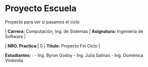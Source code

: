 # Proyecto Escuela
Proyecto para ver si pasamos el ciclo

| **Carrera:** Computación, Ing. de Sistemas | **Asignatura:** Ingenieria de Software |


| **NRO. Practica:**| 0 | **Titulo:** Proyecto Fin Ciclo |

**Estudiantes:** : - Ing. Byron Godoy
                    - Ing. Julia Salinas
                    - Ing. Doménica Vintimilla
